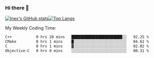 ### Hi there 👋
[![lnex's GitHub stats](https://github-readme-stats.vercel.app/api?username=lnexenl&count_private=true&show_icons=true)](https://github.com/anuraghazra/github-readme-stats)[![Top Langs](https://github-readme-stats.vercel.app/api/top-langs/?username=lnexenl&layout=compact&langs_count=8&exclude_repo=32-bit-MIPS-CPU)](https://github.com/anuraghazra/github-readme-stats)

My Weekly Coding Time:
<!--START_SECTION:waka-->

```txt
C++           0 hrs 20 mins   ███████████████████████░░   92.25 %
CMake         0 hrs 1 mins    █░░░░░░░░░░░░░░░░░░░░░░░░   04.62 %
C             0 hrs 1 mins    ▓░░░░░░░░░░░░░░░░░░░░░░░░   02.82 %
Objective-C   0 hrs 0 mins    ░░░░░░░░░░░░░░░░░░░░░░░░░   00.31 %
```

<!--END_SECTION:waka-->

